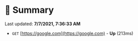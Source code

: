 # 📖 Summary
Last updated: **7/7/2021, 7:36:33 AM**

- `GET` [https://google.com](https://google.com) - **Up** (213ms)
